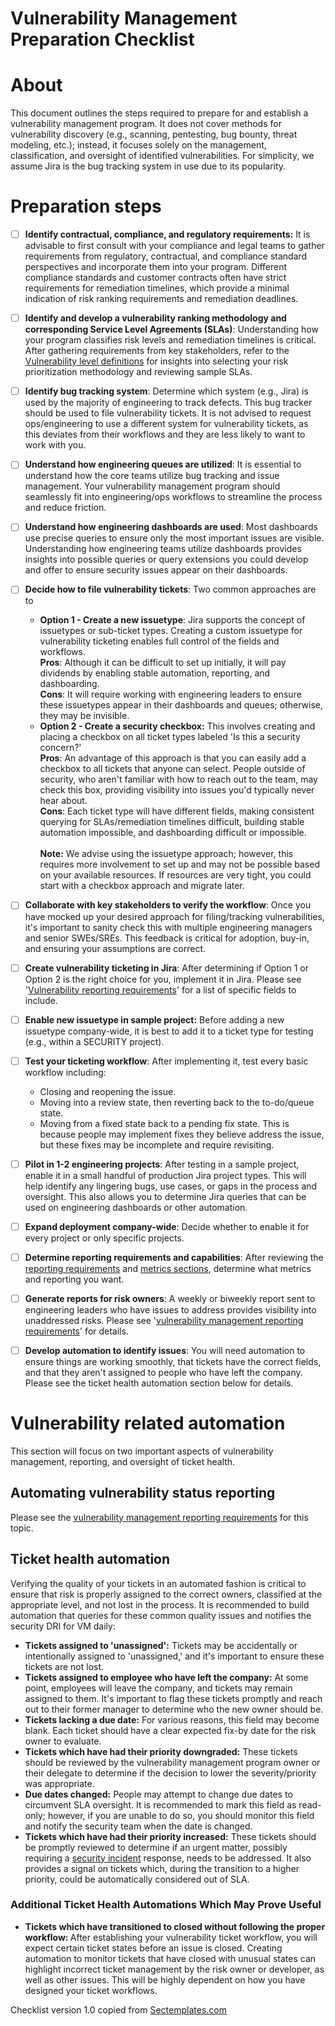 # Vulnerability Management Preparation Checklist


# About
This document outlines the steps required to prepare for and establish a vulnerability management program. It does not cover methods for vulnerability discovery (e.g., scanning, pentesting, bug bounty, threat modeling, etc.); instead, it focuses solely on the management, classification, and oversight of identified vulnerabilities. For simplicity, we assume Jira is the bug tracking system in use due to its popularity.


# Preparation steps
- [ ] <b>Identify contractual, compliance, and regulatory requirements:</b>  It is advisable to first consult with your compliance and legal teams to gather requirements from regulatory, contractual, and compliance standard perspectives and incorporate them into your program. Different compliance standards and customer contracts often have strict requirements for remediation timelines, which provide a minimal indication of risk ranking requirements and remediation deadlines.
- [ ] <b>Identify and develop a vulnerability ranking methodology and corresponding Service Level Agreements (SLAs)</b>:  Understanding how your program classifies risk levels and remediation timelines is critical. After gathering requirements from key stakeholders, refer to the <a href="./Vulnerability_level_definitions.md">Vulnerability level definitions</a> for insights into selecting your risk prioritization methodology and reviewing sample SLAs.
- [ ] <b>Identify bug tracking system</b>: Determine which system (e.g., Jira) is used by the majority of engineering to track defects. This bug tracker should be used to file vulnerability tickets. It is not advised to request ops/engineering to use a different system for vulnerability tickets, as this deviates from their workflows and they are less likely to want to work with you.<br>
- [ ] <b>Understand how engineering queues are utilized</b>:  It is essential to understand how the core teams utilize bug tracking and issue management. Your vulnerability management program should seamlessly fit into engineering/ops workflows to streamline the process and reduce friction. <br>
- [ ] <b>Understand how engineering dashboards are used</b>: Most dashboards use precise queries to ensure only the most important issues are visible. Understanding how engineering teams utilize dashboards provides insights into possible queries or query extensions you could develop and offer to ensure security issues appear on their dashboards.<br>
- [ ] <b>Decide how to file vulnerability tickets</b>: Two common approaches are to
     * <b>Option 1 - Create a new issuetype</b>:  Jira supports the concept of issuetypes or sub-ticket types. Creating a custom issuetype for vulnerability ticketing enables full control of the fields and workflows.<br>
<b>Pros</b>: Although it can be difficult to set up initially, it will pay dividends by enabling stable automation, reporting, and dashboarding.<br>
   <b>Cons</b>: It will require working with engineering leaders to ensure these issuetypes appear in their dashboards and queues; otherwise, they may be invisible.<br>
     * <b>Option 2 - Create a security checkbox:</b> This involves creating and placing a checkbox on all ticket types labeled 'Is this a security concern?'<br>
      <b>Pros</b>: An advantage of this approach is that you can easily add a checkbox to all tickets that anyone can select. People outside of security, who aren't familiar with how to reach out to the team, may check this box, providing visibility into issues you'd typically never hear about. <br>
      <b>Cons</b>: Each ticket type will have different fields, making consistent querying for SLAs/remediation timelines difficult, building stable automation impossible, and dashboarding difficult or impossible.  <bR>
       <br>
       <b>Note:</b> We advise using the issuetype approach; however, this requires more involvement to set up and may not be possible based on your available resources. If resources are very tight, you could start with a checkbox approach and migrate later.
- [ ] <b>Collaborate with key stakeholders to verify the workflow</b>: Once you have mocked up your desired approach for filing/tracking vulnerabilities, it's important to sanity check this with multiple engineering managers and senior SWEs/SREs. This feedback is critical for adoption, buy-in, and ensuring your assumptions are correct.<br>
- [ ] <b>Create vulnerability ticketing in Jira</b>: After determining if Option 1 or Option 2 is the right choice for you, implement it in Jira. Please see '<a href="./Vulnerability_reporting_requirements.md">Vulnerability reporting requirements</A>' for a list of specific fields to include. 
- [ ] <b>Enable new issuetype in sample project:</b> Before adding a new issuetype company-wide, it is best to add it to a ticket type for testing (e.g., within a SECURITY project).
- [ ] <b>Test your ticketing workflow</b>: After implementing it, test every basic workflow including: <br>
    * Closing and reopening the issue.
    * Moving into a review state, then reverting back to the to-do/queue state.
    * Moving from a fixed state back to a pending fix state. This is because people may implement fixes they believe address the issue, but these fixes may be incomplete and require revisiting.
- [ ] <b>Pilot in 1-2 engineering projects</b>: After testing in a sample project, enable it in a small handful of production Jira project types. This will help identify any lingering bugs, use cases, or gaps in the process and oversight. This also allows you to determine Jira queries that can be used on engineering dashboards or other automation. 
- [ ] <b>Expand deployment company-wide</b>: Decide whether to enable it for every project or only specific projects.
- [ ] <b>Determine reporting requirements and capabilities</b>: After reviewing the <a href="./Vulnerability_reporting_requirements.md">reporting requirements</a> and <a href="./Vulnerability_management_metrics.md">metrics sections</a>, determine what metrics and reporting you want.
- [ ] <b>Generate reports for risk owners</b>: A weekly or biweekly report sent to engineering leaders who have issues to address provides visibility into unaddressed risks. Please see '<a href="./Vulnerability_reporting_requirements.md">vulnerability management reporting requirements</a>' for details.
- [ ] <b>Develop automation to identify issues</b>: You will need automation to ensure things are working smoothly, that tickets have the correct fields, and that they aren't assigned to people who have left the company. Please see the ticket health automation section below for details.


# Vulnerability related automation
This section will focus on two important aspects of vulnerability management, reporting, and oversight of ticket health.  

## Automating vulnerability status reporting
Please see the <a href="./Vulnerability_reporting_requirements.md">vulnerability management reporting requirements</a> for this topic. 

## Ticket health automation
Verifying the quality of your tickets in an automated fashion is critical to ensure that risk is properly assigned to the correct owners, classified at the appropriate level, and not lost in the process. It is recommended to build automation that queries for these common quality issues and notifies the security DRI for VM daily:
* <b>Tickets assigned to 'unassigned':</b> Tickets may be accidentally or intentionally assigned to 'unassigned,' and it's important to ensure these tickets are not lost.<br>
* <b>Tickets assigned to employee who have left the company:</b>  At some point, employees will leave the company, and tickets may remain assigned to them. It's important to flag these tickets promptly and reach out to their former manager to determine who the new owner should be. <br>
* <b>Tickets lacking a due date:</b> For various reasons, this field may become blank. Each ticket should have a clear expected fix-by date for the risk owner to evaluate.<br>
* <b>Tickets which have had their priority downgraded:</b> These tickets should be reviewed by the vulnerability management program owner or their delegate to determine if the decision to lower the severity/priority was appropriate. <br>
* <b>Due dates changed:</b> People may attempt to change due dates to circumvent SLA oversight. It is recommended to mark this field as read-only; however, if you are unable to do so, you should monitor this field and notify the security team when the date is changed.<br>
* <b>Tickets which have had their priority increased:</b> These tickets should be promptly reviewed to determine if an urgent matter, possibly requiring a <a href="https://www.sectemplates.com/incident-response/">security incident</a> response, needs to be addressed. It also provides a signal on tickets which, during the transition to a higher priority, could be automatically considered out of SLA.

### Additional Ticket Health Automations Which May Prove Useful
* <b>Tickets which have transitioned to closed without following the proper workflow: </b> After establishing your vulnerability ticket workflow, you will expect certain ticket states before an issue is closed. Creating automation to monitor tickets that have closed with unusual states can highlight incorrect ticket management by the risk owner or developer, as well as other issues. This will be highly dependent on how you have designed your ticket workflows.
          
Checklist version 1.0 copied from [Sectemplates.com](https://www.sectemplates.com)
